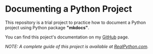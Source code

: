 # Documenting a Python Project

This repository is a trial project to practice how to document a Python project using Python package __"mkdocs"__.

You can find this poject's documentation on my [GitHub](https://zain-py.github.io/mkdocs_documentation/) page.

_NOTE: A complete guide of this project is available at [RealPython.com](https://realpython.com/python-project-documentation-with-mkdocs/)._
